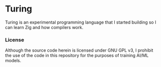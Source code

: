 # Turing

Turing is an experimental programming language that I started building so I can learn Zig and how compilers work.

### License

Although the source code herein is licensed under GNU GPL v3, I prohibit the use of the code in this repository for the purposes of training AI/ML models.
